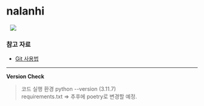 # nalanhi

<a href="https://www.instagram.com/sesac.nalanhi/">
    <img 
        src="http://img.shields.io/badge/-Instagram-white?style=flat&logo=Instagram&link=https://www.instagram.com/sesac.nalanhi/"
        style="height : auto; margin-left : 10px; margin-right : 10px;"/>
</a>





### 참고 자료

- [Git 사용법](https://github.com/Jinujara/nalanhi/tree/main/git%20%EC%82%AC%EC%9A%A9%EB%B2%95)



---

**Version Check**

> 코드 실행 환경
> python --version (3.11.7)  
> requirements.txt => 추후에 poetry로 변경할 예정.

